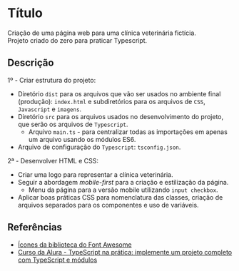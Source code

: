 # Título

Criação de uma página web para uma clínica veterinária fictícia.  
Projeto criado do zero para praticar Typescript.

## Descrição

1º - Criar estrutura do projeto:
  - Diretório `dist` para os arquivos que vão ser usados no ambiente final (produção): `index.html` e subdiretórios para os arquivos de `CSS`, `Javascript` e `imagens`.
  - Diretório `src` para os arquivos usados no desenvolvimento do projeto, que serão os arquivos de `Typescript`.
    - Arquivo `main.ts` - para centralizar todas as importações em apenas um arquivo usando os módulos ES6.
  - Arquivo de configuração do `Typescript`: `tsconfig.json`.

2ª - Desenvolver HTML e CSS:
  - Criar uma logo para representar a clínica veterinária.
  - Seguir a abordagem *mobile-first* para a criação e estilização da página.
    - Menu da página para a versão mobile utilizando `input checkbox`.
  - Aplicar boas práticas CSS para nomenclatura das classes, criação de arquivos separados para os componentes e uso de variáveis.

## Referências

- [Ícones da biblioteca do Font Awesome](https://fontawesome.com/)
- [Curso da Alura - TypeScript na prática: implemente um projeto completo com TypeScript e módulos](https://cursos.alura.com.br/course/typescript-pratica-projeto-completo-typescript-modulos)
